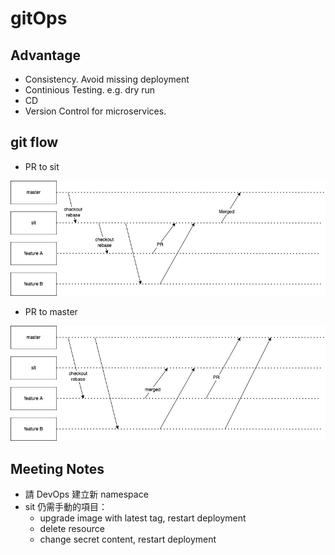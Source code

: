 # gitOps
## Advantage
* Consistency. Avoid missing deployment
* Continious Testing. e.g. dry run
* CD
* Version Control for microservices.

## git flow
* PR to sit

![prtosit](gitops-B.drawio.png)

* PR to master

![prtosit](gitops-A.drawio.png)

## Meeting Notes
* 請 DevOps 建立新 namespace 
* sit 仍需手動的項目：
  * upgrade image with latest tag, restart deployment
  * delete resource
  * change secret content, restart deployment
